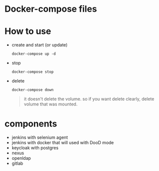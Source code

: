 # Docker-compose files


# How to use

* create and start (or update)
  ```
  docker-compose up -d
  ```
* stop
  ```
  docker-compose stop
  ```
* delete
  ```
  docker-compose down
  ```
  > it doesn't delete the volume. so if you want delete clearly, delete volume that was mounted.

# components
* jenkins with selenium agent
* jenkins with docker that will used with DooD mode
* keycloak with postgres
* nexus
* openldap
* gitlab
